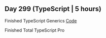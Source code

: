 ## Day 299 (TypeScript | 5 hours)

Finished TypeScript Generics
[Code](https://github.com/alexvyber/total-typescript-pro/tree/main/typescript-generics)

Finished Total TypeScript Pro
